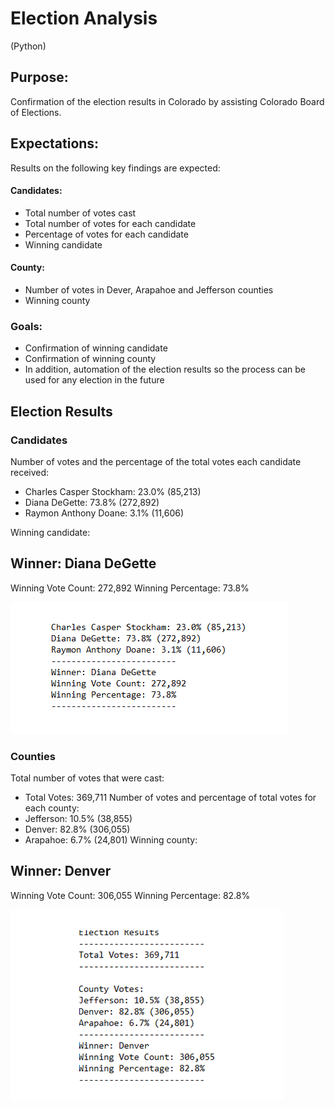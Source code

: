 # Election Analysis
(Python)

## Purpose:
Confirmation of the election results in Colorado by assisting Colorado Board of Elections.
## Expectations:
Results on the following key findings are expected:
#### Candidates:
- Total number of votes cast
- Total number of votes for each candidate
- Percentage of votes for each candidate
- Winning candidate
#### County:
- Number of votes in Dever, Arapahoe and Jefferson counties
- Winning county
### Goals:
- Confirmation of winning candidate 
- Confirmation of winning county
- In addition, automation of the election results so the process can be used for any election in the future

## Election Results
### Candidates
Number of votes and the percentage of the total votes each candidate received:
- Charles Casper Stockham: 23.0% (85,213)
- Diana DeGette: 73.8% (272,892)
- Raymon Anthony Doane: 3.1% (11,606)

Winning candidate:
## Winner: Diana DeGette
Winning Vote Count: 272,892
Winning Percentage: 73.8%

![](Candidates%20election%20results.png)

### Counties
Total number of votes that were cast:
- Total Votes: 369,711
Number of votes and percentage of total votes for each county:
- Jefferson: 10.5% (38,855)
- Denver: 82.8% (306,055)
- Arapahoe: 6.7% (24,801)
Winning county:
## Winner: Denver
Winning Vote Count: 306,055
Winning Percentage: 82.8%

![](Overall%20and%20Counties%20Electin%20Results.png)
